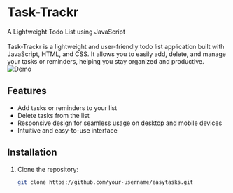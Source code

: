 # Task-Trackr
A Lightweight Todo List using JavaScript    
<br/>
Task-Trackr is a lightweight and user-friendly todo list application built with JavaScript, HTML, and CSS. It allows you to easily add, delete, and manage your tasks or reminders, helping you stay organized and productive.
![Demo](demo.gif)
## Features
- Add tasks or reminders to your list
- Delete tasks from the list
- Responsive design for seamless usage on desktop and mobile devices
- Intuitive and easy-to-use interface
## Installation
1. Clone the repository:
   ```bash
   git clone https://github.com/your-username/easytasks.git
